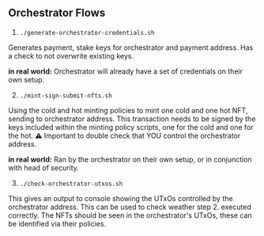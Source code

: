 
## Orchestrator Flows

1. `./generate-orchestrator-credentials.sh`

Generates payment, stake keys for orchestrator and payment address.
Has a check to not overwrite existing keys.

**in real world:** Orchestrator will already have a set of credentials on their own setup.

2. `./mint-sign-submit-nfts.sh`

Using the cold and hot minting policies to mint one cold and one hot NFT, sending to orchestrator address.
This transaction needs to be signed by the keys included within the minting policy scripts, one for the cold and one for the hot.
⚠️ Important to double check that YOU control the orchestrator address.

**in real world:** Ran by the orchestrator on their own setup, or in conjunction with head of security.

3. `./check-orchestrator-utxos.sh`

This gives an output to console showing the UTxOs controlled by the orchestrator address.
This can be used to check weather step 2. executed correctly.
The NFTs should be seen in the orchestrator's UTxOs, these can be identified via their policies.